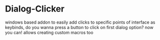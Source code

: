 # Dialog-Clicker
windows based addon to easily add clicks to specific points of interface as keybinds, do you wanna press a button to click on first dialog option? now you can! allows creating custom macros too
